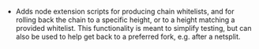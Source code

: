 * Adds node extension scripts for producing chain whitelists, and for rolling back the
  chain to a specific height, or to a height matching a provided whitelist. This functionality
  is meant to simplify testing, but can also be used to help get back to a preferred fork, e.g.
  after a netsplit.
